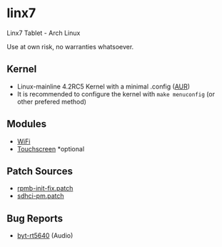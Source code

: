 # linx7
Linx7 Tablet - Arch Linux

Use at own risk, no warranties whatsoever.

## Kernel
* Linux-mainline 4.2RC5 Kernel with a minimal .config ([AUR](https://aur.archlinux.org/packages/linux-mainline/))
* It is recommended to configure the kernel with `make menuconfig` (or other prefered method)

## Modules
* [WiFi](https://github.com/hadess/rtl8723bs)
* [Touchscreen](https://github.com/hadess/gt9xx) *optional

## Patch Sources
* [rpmb-init-fix.patch](https://dev-nell.com/rpmb-emmc-errors-under-linux.html)
* [sdhci-pm.patch](http://thread.gmane.org/gmane.linux.kernel.mmc/25081/focus=25087)

## Bug Reports
* [byt-rt5640](https://bugzilla.kernel.org/show_bug.cgi?id=86581) (Audio)

